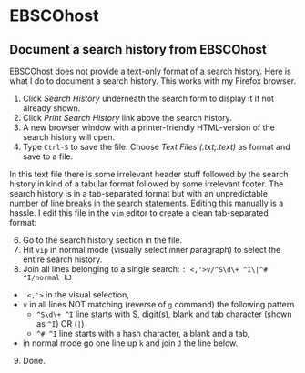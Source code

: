 ﻿EBSCOhost
==============================================================================


## Document a search history from EBSCOhost

EBSCOhost does not provide a text-only format of a search history. Here is what I do to document a search history. This works with my Firefox browser.

1. Click _Search History_ underneath the search form to display it if not already shown.
2. Click _Print Search History_ link above the search history.
3. A new browser window with a printer-friendly HTML-version of the search history will open.
4. Type `Ctrl-S` to save the file. Choose _Text Files (*.txt;*.text)_ as format and save to a file. 

In this text file there is some irrelevant header stuff followed by the search history in kind of a tabular format followed by some irrelevant footer. The search history is in a tab-separated format but with an unpredictable number of line breaks in the search statements. Editing this manually is a hassle. I edit this file in the `vim` editor to create a clean tab-separated format:

6. Go to the search history section in the file.
7. Hit `vip` in normal mode (*v*isually select *i*nner *p*aragraph) to select the entire search history.
8. Join all lines belonging to a single search: `:'<,'>v/^S\d\+ ^I\|^# ^I/normal kJ`
  * `'<,'>` in the visual selection,
  * `v` in all lines NOT matching (reverse of `g` command) the following pattern
    + `^S\d\+ ^I` line starts with S, digit(s), blank and tab character (shown as `^I`) OR (`|`)
    + `^# ^I` line starts with a hash character, a blank and a tab,
  * in normal mode go one line up `k` and join `J` the line below.
9. Done.

